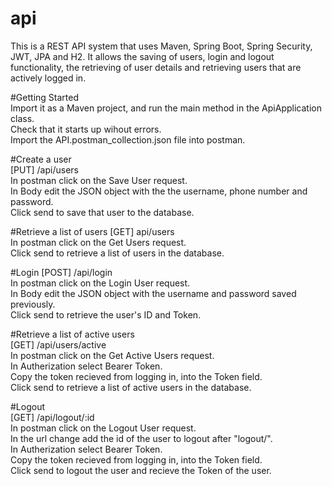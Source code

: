 # api
This is a REST API system that uses Maven, Spring Boot, Spring Security, JWT, JPA and H2.
It allows the saving of users, login and logout functionality, the retrieving of user details and retrieving users that are actively logged in. 
  
#Getting Started  
Import it as a Maven project, and run the main method in the ApiApplication class.  
Check that it starts up wihout errors.  
Import the API.postman_collection.json file into postman.  
  
#Create a user  
[PUT] /api/users  
In postman click on the Save User request.  
In Body edit the JSON object with the the username, phone number and password.  
Click send to save that user to the database.  
  
#Retrieve a list of users 
[GET] api/users  
In postman click on the Get Users request.  
Click send to retrieve a list of users in the database.  
  
#Login 
[POST] /api/login  
In postman click on the Login User request.  
In Body edit the JSON object with the username and password saved previously.  
Click send to retrieve the user's ID and Token. 
  
#Retrieve a list of active users  
[GET] /api/users/active  
In postman click on the Get Active Users request.  
In Autherization select Bearer Token.  
Copy the token recieved from logging in, into the Token field.  
Click send to retrieve a list of active users in the database.  
  
#Logout  
[GET] /api/logout/:id  
In postman click on the Logout User request.  
In the url change add the id of the user to logout after "logout/".  
In Autherization select Bearer Token.  
Copy the token recieved from logging in, into the Token field.  
Click send to logout the user and recieve the Token of the user.  
